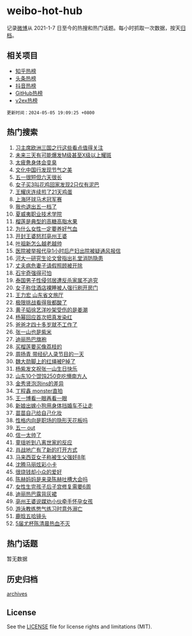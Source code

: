 # weibo-hot-hub

记录[微博](https://www.weibo.com)从 2021-1-7 日至今的热搜和热门话题。每小时抓取一次数据，按天[归档](archives)。

## 相关项目

- [知乎热榜](https://github.com/lonnyzhang423/zhihu-hot-hub)
- [头条热榜](https://github.com/lonnyzhang423/toutiao-hot-hub)
- [抖音热榜](https://github.com/lonnyzhang423/douyin-hot-hub)
- [GitHub热榜](https://github.com/lonnyzhang423/github-hot-hub)
- [v2ex热榜](https://github.com/lonnyzhang423/v2ex-hot-hub)


`更新时间：2024-05-05 19:09:25 +0800`

## 热门搜索

1. [习主席欧洲三国之行这些看点值得关注](https://m.weibo.cn/search?containerid=100103type%3D1%26t%3D10%26q%3D%23%E4%B9%A0%E4%B8%BB%E5%B8%AD%E6%AC%A7%E6%B4%B2%E4%B8%89%E5%9B%BD%E4%B9%8B%E8%A1%8C%E8%BF%99%E4%BA%9B%E7%9C%8B%E7%82%B9%E5%80%BC%E5%BE%97%E5%85%B3%E6%B3%A8%23&stream_entry_id=51&isnewpage=1&extparam=seat%3D1%26filter_type%3Drealtimehot%26stream_entry_id%3D51%26c_type%3D51%26q%3D%2523%25E4%25B9%25A0%25E4%25B8%25BB%25E5%25B8%25AD%25E6%25AC%25A7%25E6%25B4%25B2%25E4%25B8%2589%25E5%259B%25BD%25E4%25B9%258B%25E8%25A1%258C%25E8%25BF%2599%25E4%25BA%259B%25E7%259C%258B%25E7%2582%25B9%25E5%2580%25BC%25E5%25BE%2597%25E5%2585%25B3%25E6%25B3%25A8%2523%26dgr%3D0%26cate%3D10103%26pos%3D0%26display_time%3D1714907364%26pre_seqid%3D1714907364602011538199)
1. [未来三天有可能爆发M级甚至X级以上耀斑](https://m.weibo.cn/search?containerid=100103type%3D1%26t%3D10%26q%3D%23%E6%9C%AA%E6%9D%A5%E4%B8%89%E5%A4%A9%E6%9C%89%E5%8F%AF%E8%83%BD%E7%88%86%E5%8F%91M%E7%BA%A7%E7%94%9A%E8%87%B3X%E7%BA%A7%E4%BB%A5%E4%B8%8A%E8%80%80%E6%96%91%23&stream_entry_id=31&isnewpage=1&extparam=seat%3D1%26q%3D%2523%25E6%259C%25AA%25E6%259D%25A5%25E4%25B8%2589%25E5%25A4%25A9%25E6%259C%2589%25E5%258F%25AF%25E8%2583%25BD%25E7%2588%2586%25E5%258F%2591M%25E7%25BA%25A7%25E7%2594%259A%25E8%2587%25B3X%25E7%25BA%25A7%25E4%25BB%25A5%25E4%25B8%258A%25E8%2580%2580%25E6%2596%2591%2523%26stream_entry_id%3D31%26pos%3D0%26band_rank%3D1%26dgr%3D0%26flag%3D2%26filter_type%3Drealtimehot%26realpos%3D1%26c_type%3D31%26cate%3D5001%26lcate%3D5001%26display_time%3D1714907364%26pre_seqid%3D1714907364602011538199)
1. [太疲惫身体会变臭](https://m.weibo.cn/search?containerid=100103type%3D1%26t%3D10%26q%3D%23%E5%A4%AA%E7%96%B2%E6%83%AB%E8%BA%AB%E4%BD%93%E4%BC%9A%E5%8F%98%E8%87%AD%23&stream_entry_id=31&isnewpage=1&extparam=seat%3D1%26q%3D%2523%25E5%25A4%25AA%25E7%2596%25B2%25E6%2583%25AB%25E8%25BA%25AB%25E4%25BD%2593%25E4%25BC%259A%25E5%258F%2598%25E8%2587%25AD%2523%26stream_entry_id%3D31%26pos%3D1%26band_rank%3D2%26dgr%3D0%26flag%3D1%26filter_type%3Drealtimehot%26realpos%3D2%26c_type%3D31%26cate%3D5001%26lcate%3D5001%26display_time%3D1714907364%26pre_seqid%3D1714907364602011538199)
1. [文化中国行发现节气之美](https://m.weibo.cn/search?containerid=100103type%3D1%26t%3D10%26q%3D%23%E6%96%87%E5%8C%96%E4%B8%AD%E5%9B%BD%E8%A1%8C%E5%8F%91%E7%8E%B0%E8%8A%82%E6%B0%94%E4%B9%8B%E7%BE%8E%23&stream_entry_id=31&isnewpage=1&extparam=seat%3D1%26q%3D%2523%25E6%2596%2587%25E5%258C%2596%25E4%25B8%25AD%25E5%259B%25BD%25E8%25A1%258C%25E5%258F%2591%25E7%258E%25B0%25E8%258A%2582%25E6%25B0%2594%25E4%25B9%258B%25E7%25BE%258E%2523%26stream_entry_id%3D31%26pos%3D2%26band_rank%3D3%26dgr%3D0%26flag%3D0%26filter_type%3Drealtimehot%26realpos%3D3%26c_type%3D31%26cate%3D5001%26lcate%3D5001%26display_time%3D1714907364%26pre_seqid%3D1714907364602011538199)
1. [五一很短但六天很长](https://m.weibo.cn/search?containerid=100103type%3D1%26t%3D10%26q%3D%23%E4%BA%94%E4%B8%80%E5%BE%88%E7%9F%AD%E4%BD%86%E5%85%AD%E5%A4%A9%E5%BE%88%E9%95%BF%23&stream_entry_id=31&isnewpage=1&extparam=seat%3D1%26q%3D%2523%25E4%25BA%2594%25E4%25B8%2580%25E5%25BE%2588%25E7%259F%25AD%25E4%25BD%2586%25E5%2585%25AD%25E5%25A4%25A9%25E5%25BE%2588%25E9%2595%25BF%2523%26stream_entry_id%3D31%26pos%3D3%26band_rank%3D4%26dgr%3D0%26flag%3D1%26filter_type%3Drealtimehot%26realpos%3D4%26c_type%3D31%26cate%3D5001%26lcate%3D5001%26display_time%3D1714907364%26pre_seqid%3D1714907364602011538199)
1. [女子买3叫花鸡回家发现2只仅有泥巴](https://m.weibo.cn/search?containerid=100103type%3D1%26t%3D10%26q%3D%23%E5%A5%B3%E5%AD%90%E4%B9%B03%E5%8F%AB%E8%8A%B1%E9%B8%A1%E5%9B%9E%E5%AE%B6%E5%8F%91%E7%8E%B02%E5%8F%AA%E4%BB%85%E6%9C%89%E6%B3%A5%E5%B7%B4%23&stream_entry_id=31&isnewpage=1&extparam=seat%3D1%26q%3D%2523%25E5%25A5%25B3%25E5%25AD%2590%25E4%25B9%25B03%25E5%258F%25AB%25E8%258A%25B1%25E9%25B8%25A1%25E5%259B%259E%25E5%25AE%25B6%25E5%258F%2591%25E7%258E%25B02%25E5%258F%25AA%25E4%25BB%2585%25E6%259C%2589%25E6%25B3%25A5%25E5%25B7%25B4%2523%26stream_entry_id%3D31%26pos%3D4%26band_rank%3D5%26dgr%3D0%26flag%3D1%26filter_type%3Drealtimehot%26realpos%3D5%26c_type%3D31%26cate%3D5001%26lcate%3D5001%26display_time%3D1714907364%26pre_seqid%3D1714907364602011538199)
1. [王耀庆连续煎了21天鸡蛋](https://m.weibo.cn/search?containerid=100103type%3D1%26t%3D10%26q%3D%23%E7%8E%8B%E8%80%80%E5%BA%86%E8%BF%9E%E7%BB%AD%E7%85%8E%E4%BA%8621%E5%A4%A9%E9%B8%A1%E8%9B%8B%23&stream_entry_id=31&isnewpage=1&extparam=seat%3D1%26q%3D%2523%25E7%258E%258B%25E8%2580%2580%25E5%25BA%2586%25E8%25BF%259E%25E7%25BB%25AD%25E7%2585%258E%25E4%25BA%258621%25E5%25A4%25A9%25E9%25B8%25A1%25E8%259B%258B%2523%26stream_entry_id%3D31%26pos%3D5%26band_rank%3D6%26dgr%3D0%26flag%3D0%26filter_type%3Drealtimehot%26realpos%3D6%26c_type%3D31%26cate%3D5001%26lcate%3D5001%26display_time%3D1714907364%26pre_seqid%3D1714907364602011538199)
1. [上海环球马术冠军赛](https://m.weibo.cn/search?containerid=100103type%3D1%26t%3D10%26q%3D%23%E4%B8%8A%E6%B5%B7%E7%8E%AF%E7%90%83%E9%A9%AC%E6%9C%AF%E5%86%A0%E5%86%9B%E8%B5%9B%23&stream_entry_id=31&isnewpage=1&extparam=seat%3D1%26q%3D%2523%25E4%25B8%258A%25E6%25B5%25B7%25E7%258E%25AF%25E7%2590%2583%25E9%25A9%25AC%25E6%259C%25AF%25E5%2586%25A0%25E5%2586%259B%25E8%25B5%259B%2523%26stream_entry_id%3D31%26pos%3D6%26band_rank%3D7%26dgr%3D0%26is_ad_pos%3D1%26adid%3D235244%26filter_type%3Drealtimehot%26c_type%3D31%26cate%3D5001%26lcate%3D5001%26display_time%3D1714907364%26pre_seqid%3D1714907364602011538199)
1. [我也退出五一档了](https://m.weibo.cn/search?containerid=100103type%3D1%26t%3D10%26q%3D%23%E6%88%91%E4%B9%9F%E9%80%80%E5%87%BA%E4%BA%94%E4%B8%80%E6%A1%A3%E4%BA%86%23&stream_entry_id=31&isnewpage=1&extparam=seat%3D1%26q%3D%2523%25E6%2588%2591%25E4%25B9%259F%25E9%2580%2580%25E5%2587%25BA%25E4%25BA%2594%25E4%25B8%2580%25E6%25A1%25A3%25E4%25BA%2586%2523%26stream_entry_id%3D31%26pos%3D7%26band_rank%3D7%26dgr%3D0%26flag%3D0%26filter_type%3Drealtimehot%26realpos%3D7%26c_type%3D31%26cate%3D5001%26lcate%3D5001%26display_time%3D1714907364%26pre_seqid%3D1714907364602011538199)
1. [夏威夷职业技术学院](https://m.weibo.cn/search?containerid=100103type%3D1%26t%3D10%26q%3D%E5%A4%8F%E5%A8%81%E5%A4%B7%E8%81%8C%E4%B8%9A%E6%8A%80%E6%9C%AF%E5%AD%A6%E9%99%A2&stream_entry_id=31&isnewpage=1&extparam=seat%3D1%26q%3D%25E5%25A4%258F%25E5%25A8%2581%25E5%25A4%25B7%25E8%2581%258C%25E4%25B8%259A%25E6%258A%2580%25E6%259C%25AF%25E5%25AD%25A6%25E9%2599%25A2%26stream_entry_id%3D31%26pos%3D8%26band_rank%3D8%26dgr%3D0%26flag%3D1%26filter_type%3Drealtimehot%26realpos%3D8%26c_type%3D31%26cate%3D5001%26lcate%3D5001%26display_time%3D1714907364%26pre_seqid%3D1714907364602011538199)
1. [榴莲是典型的高糖高脂水果](https://m.weibo.cn/search?containerid=100103type%3D1%26t%3D10%26q%3D%23%E6%A6%B4%E8%8E%B2%E6%98%AF%E5%85%B8%E5%9E%8B%E7%9A%84%E9%AB%98%E7%B3%96%E9%AB%98%E8%84%82%E6%B0%B4%E6%9E%9C%23&stream_entry_id=31&isnewpage=1&extparam=seat%3D1%26q%3D%2523%25E6%25A6%25B4%25E8%258E%25B2%25E6%2598%25AF%25E5%2585%25B8%25E5%259E%258B%25E7%259A%2584%25E9%25AB%2598%25E7%25B3%2596%25E9%25AB%2598%25E8%2584%2582%25E6%25B0%25B4%25E6%259E%259C%2523%26stream_entry_id%3D31%26pos%3D9%26band_rank%3D9%26dgr%3D0%26flag%3D32768%26filter_type%3Drealtimehot%26realpos%3D9%26c_type%3D31%26cate%3D5001%26lcate%3D5001%26display_time%3D1714907364%26pre_seqid%3D1714907364602011538199)
1. [为什么女性一定要养好气血](https://m.weibo.cn/search?containerid=100103type%3D1%26t%3D10%26q%3D%23%E4%B8%BA%E4%BB%80%E4%B9%88%E5%A5%B3%E6%80%A7%E4%B8%80%E5%AE%9A%E8%A6%81%E5%85%BB%E5%A5%BD%E6%B0%94%E8%A1%80%23&stream_entry_id=31&isnewpage=1&extparam=seat%3D1%26q%3D%2523%25E4%25B8%25BA%25E4%25BB%2580%25E4%25B9%2588%25E5%25A5%25B3%25E6%2580%25A7%25E4%25B8%2580%25E5%25AE%259A%25E8%25A6%2581%25E5%2585%25BB%25E5%25A5%25BD%25E6%25B0%2594%25E8%25A1%2580%2523%26stream_entry_id%3D31%26pos%3D10%26band_rank%3D10%26dgr%3D0%26flag%3D32768%26filter_type%3Drealtimehot%26realpos%3D10%26c_type%3D31%26cate%3D5001%26lcate%3D5001%26display_time%3D1714907364%26pre_seqid%3D1714907364602011538199)
1. [开封王婆怒怼亳州王婆](https://m.weibo.cn/search?containerid=100103type%3D1%26t%3D10%26q%3D%23%E5%BC%80%E5%B0%81%E7%8E%8B%E5%A9%86%E6%80%92%E6%80%BC%E4%BA%B3%E5%B7%9E%E7%8E%8B%E5%A9%86%23&stream_entry_id=31&isnewpage=1&extparam=seat%3D1%26q%3D%2523%25E5%25BC%2580%25E5%25B0%2581%25E7%258E%258B%25E5%25A9%2586%25E6%2580%2592%25E6%2580%25BC%25E4%25BA%25B3%25E5%25B7%259E%25E7%258E%258B%25E5%25A9%2586%2523%26stream_entry_id%3D31%26pos%3D11%26band_rank%3D11%26dgr%3D0%26flag%3D1%26filter_type%3Drealtimehot%26realpos%3D11%26c_type%3D31%26cate%3D5001%26lcate%3D5001%26display_time%3D1714907364%26pre_seqid%3D1714907364602011538199)
1. [叶祖新怎么越老越帅](https://m.weibo.cn/search?containerid=100103type%3D1%26t%3D10%26q%3D%23%E5%8F%B6%E7%A5%96%E6%96%B0%E6%80%8E%E4%B9%88%E8%B6%8A%E8%80%81%E8%B6%8A%E5%B8%85%23&stream_entry_id=31&isnewpage=1&extparam=seat%3D1%26q%3D%2523%25E5%258F%25B6%25E7%25A5%2596%25E6%2596%25B0%25E6%2580%258E%25E4%25B9%2588%25E8%25B6%258A%25E8%2580%2581%25E8%25B6%258A%25E5%25B8%2585%2523%26stream_entry_id%3D31%26pos%3D12%26band_rank%3D12%26dgr%3D0%26flag%3D0%26filter_type%3Drealtimehot%26realpos%3D12%26c_type%3D31%26cate%3D5001%26lcate%3D5001%26display_time%3D1714907364%26pre_seqid%3D1714907364602011538199)
1. [医院被举报代孕1小时后产妇出院被疑通风报信](https://m.weibo.cn/search?containerid=100103type%3D1%26t%3D10%26q%3D%23%E5%8C%BB%E9%99%A2%E8%A2%AB%E4%B8%BE%E6%8A%A5%E4%BB%A3%E5%AD%951%E5%B0%8F%E6%97%B6%E5%90%8E%E4%BA%A7%E5%A6%87%E5%87%BA%E9%99%A2%E8%A2%AB%E7%96%91%E9%80%9A%E9%A3%8E%E6%8A%A5%E4%BF%A1%23&stream_entry_id=31&isnewpage=1&extparam=seat%3D1%26q%3D%2523%25E5%258C%25BB%25E9%2599%25A2%25E8%25A2%25AB%25E4%25B8%25BE%25E6%258A%25A5%25E4%25BB%25A3%25E5%25AD%25951%25E5%25B0%258F%25E6%2597%25B6%25E5%2590%258E%25E4%25BA%25A7%25E5%25A6%2587%25E5%2587%25BA%25E9%2599%25A2%25E8%25A2%25AB%25E7%2596%2591%25E9%2580%259A%25E9%25A3%258E%25E6%258A%25A5%25E4%25BF%25A1%2523%26stream_entry_id%3D31%26pos%3D13%26band_rank%3D13%26dgr%3D0%26flag%3D2%26filter_type%3Drealtimehot%26realpos%3D13%26c_type%3D31%26cate%3D5001%26lcate%3D5001%26display_time%3D1714907364%26pre_seqid%3D1714907364602011538199)
1. [河大一研究生论文曾指出礼堂消防隐患](https://m.weibo.cn/search?containerid=100103type%3D1%26t%3D10%26q%3D%23%E6%B2%B3%E5%A4%A7%E4%B8%80%E7%A0%94%E7%A9%B6%E7%94%9F%E8%AE%BA%E6%96%87%E6%9B%BE%E6%8C%87%E5%87%BA%E7%A4%BC%E5%A0%82%E6%B6%88%E9%98%B2%E9%9A%90%E6%82%A3%23&stream_entry_id=31&isnewpage=1&extparam=seat%3D1%26q%3D%2523%25E6%25B2%25B3%25E5%25A4%25A7%25E4%25B8%2580%25E7%25A0%2594%25E7%25A9%25B6%25E7%2594%259F%25E8%25AE%25BA%25E6%2596%2587%25E6%259B%25BE%25E6%258C%2587%25E5%2587%25BA%25E7%25A4%25BC%25E5%25A0%2582%25E6%25B6%2588%25E9%2598%25B2%25E9%259A%2590%25E6%2582%25A3%2523%26stream_entry_id%3D31%26pos%3D14%26band_rank%3D14%26dgr%3D0%26flag%3D1%26filter_type%3Drealtimehot%26realpos%3D14%26c_type%3D31%26cate%3D5001%26lcate%3D5001%26display_time%3D1714907364%26pre_seqid%3D1714907364602011538199)
1. [丈夫病危妻子请假照顾被开除](https://m.weibo.cn/search?containerid=100103type%3D1%26t%3D10%26q%3D%23%E4%B8%88%E5%A4%AB%E7%97%85%E5%8D%B1%E5%A6%BB%E5%AD%90%E8%AF%B7%E5%81%87%E7%85%A7%E9%A1%BE%E8%A2%AB%E5%BC%80%E9%99%A4%23&stream_entry_id=31&isnewpage=1&extparam=seat%3D1%26q%3D%2523%25E4%25B8%2588%25E5%25A4%25AB%25E7%2597%2585%25E5%258D%25B1%25E5%25A6%25BB%25E5%25AD%2590%25E8%25AF%25B7%25E5%2581%2587%25E7%2585%25A7%25E9%25A1%25BE%25E8%25A2%25AB%25E5%25BC%2580%25E9%2599%25A4%2523%26stream_entry_id%3D31%26pos%3D15%26band_rank%3D15%26dgr%3D0%26flag%3D1%26filter_type%3Drealtimehot%26realpos%3D15%26c_type%3D31%26cate%3D5001%26lcate%3D5001%26display_time%3D1714907364%26pre_seqid%3D1714907364602011538199)
1. [石宇奇强得可怕](https://m.weibo.cn/search?containerid=100103type%3D1%26t%3D10%26q%3D%E7%9F%B3%E5%AE%87%E5%A5%87%E5%BC%BA%E5%BE%97%E5%8F%AF%E6%80%95&stream_entry_id=31&isnewpage=1&extparam=seat%3D1%26q%3D%25E7%259F%25B3%25E5%25AE%2587%25E5%25A5%2587%25E5%25BC%25BA%25E5%25BE%2597%25E5%258F%25AF%25E6%2580%2595%26stream_entry_id%3D31%26pos%3D16%26band_rank%3D16%26dgr%3D0%26flag%3D1%26filter_type%3Drealtimehot%26realpos%3D16%26c_type%3D31%26cate%3D5001%26lcate%3D5001%26display_time%3D1714907364%26pre_seqid%3D1714907364602011538199)
1. [泰国男子性侵邻居遭反杀家属不追究](https://m.weibo.cn/search?containerid=100103type%3D1%26t%3D10%26q%3D%23%E6%B3%B0%E5%9B%BD%E7%94%B7%E5%AD%90%E6%80%A7%E4%BE%B5%E9%82%BB%E5%B1%85%E9%81%AD%E5%8F%8D%E6%9D%80%E5%AE%B6%E5%B1%9E%E4%B8%8D%E8%BF%BD%E7%A9%B6%23&stream_entry_id=31&isnewpage=1&extparam=seat%3D1%26q%3D%2523%25E6%25B3%25B0%25E5%259B%25BD%25E7%2594%25B7%25E5%25AD%2590%25E6%2580%25A7%25E4%25BE%25B5%25E9%2582%25BB%25E5%25B1%2585%25E9%2581%25AD%25E5%258F%258D%25E6%259D%2580%25E5%25AE%25B6%25E5%25B1%259E%25E4%25B8%258D%25E8%25BF%25BD%25E7%25A9%25B6%2523%26stream_entry_id%3D31%26pos%3D17%26band_rank%3D17%26dgr%3D0%26flag%3D0%26filter_type%3Drealtimehot%26realpos%3D17%26c_type%3D31%26cate%3D5001%26lcate%3D5001%26display_time%3D1714907364%26pre_seqid%3D1714907364602011538199)
1. [女子称住酒店裸睡被人强行刷开房门](https://m.weibo.cn/search?containerid=100103type%3D1%26t%3D10%26q%3D%23%E5%A5%B3%E5%AD%90%E7%A7%B0%E4%BD%8F%E9%85%92%E5%BA%97%E8%A3%B8%E7%9D%A1%E8%A2%AB%E4%BA%BA%E5%BC%BA%E8%A1%8C%E5%88%B7%E5%BC%80%E6%88%BF%E9%97%A8%23&stream_entry_id=31&isnewpage=1&extparam=seat%3D1%26q%3D%2523%25E5%25A5%25B3%25E5%25AD%2590%25E7%25A7%25B0%25E4%25BD%258F%25E9%2585%2592%25E5%25BA%2597%25E8%25A3%25B8%25E7%259D%25A1%25E8%25A2%25AB%25E4%25BA%25BA%25E5%25BC%25BA%25E8%25A1%258C%25E5%2588%25B7%25E5%25BC%2580%25E6%2588%25BF%25E9%2597%25A8%2523%26stream_entry_id%3D31%26pos%3D18%26band_rank%3D18%26dgr%3D0%26flag%3D0%26filter_type%3Drealtimehot%26realpos%3D18%26c_type%3D31%26cate%3D5001%26lcate%3D5001%26display_time%3D1714907364%26pre_seqid%3D1714907364602011538199)
1. [王力宏 山东省文旅厅](https://m.weibo.cn/search?containerid=100103type%3D1%26t%3D10%26q%3D%E7%8E%8B%E5%8A%9B%E5%AE%8F+%E5%B1%B1%E4%B8%9C%E7%9C%81%E6%96%87%E6%97%85%E5%8E%85&stream_entry_id=31&isnewpage=1&extparam=seat%3D1%26q%3D%25E7%258E%258B%25E5%258A%259B%25E5%25AE%258F%2520%25E5%25B1%25B1%25E4%25B8%259C%25E7%259C%2581%25E6%2596%2587%25E6%2597%2585%25E5%258E%2585%26stream_entry_id%3D31%26pos%3D19%26band_rank%3D19%26dgr%3D0%26flag%3D2%26filter_type%3Drealtimehot%26realpos%3D19%26c_type%3D31%26cate%3D5001%26lcate%3D5001%26display_time%3D1714907364%26pre_seqid%3D1714907364602011538199)
1. [极限挑战看得我都酸了](https://m.weibo.cn/search?containerid=100103type%3D1%26t%3D10%26q%3D%23%E6%9E%81%E9%99%90%E6%8C%91%E6%88%98%E7%9C%8B%E5%BE%97%E6%88%91%E9%83%BD%E9%85%B8%E4%BA%86%23&stream_entry_id=31&isnewpage=1&extparam=seat%3D1%26q%3D%2523%25E6%259E%2581%25E9%2599%2590%25E6%258C%2591%25E6%2588%2598%25E7%259C%258B%25E5%25BE%2597%25E6%2588%2591%25E9%2583%25BD%25E9%2585%25B8%25E4%25BA%2586%2523%26stream_entry_id%3D31%26pos%3D20%26band_rank%3D20%26dgr%3D0%26flag%3D1%26filter_type%3Drealtimehot%26realpos%3D20%26c_type%3D31%26cate%3D5001%26lcate%3D5001%26display_time%3D1714907364%26pre_seqid%3D1714907364602011538199)
1. [黄子韬徐艺洋吵架受伤的是姜潮](https://m.weibo.cn/search?containerid=100103type%3D1%26t%3D10%26q%3D%23%E9%BB%84%E5%AD%90%E9%9F%AC%E5%BE%90%E8%89%BA%E6%B4%8B%E5%90%B5%E6%9E%B6%E5%8F%97%E4%BC%A4%E7%9A%84%E6%98%AF%E5%A7%9C%E6%BD%AE%23&stream_entry_id=31&isnewpage=1&extparam=seat%3D1%26q%3D%2523%25E9%25BB%2584%25E5%25AD%2590%25E9%259F%25AC%25E5%25BE%2590%25E8%2589%25BA%25E6%25B4%258B%25E5%2590%25B5%25E6%259E%25B6%25E5%258F%2597%25E4%25BC%25A4%25E7%259A%2584%25E6%2598%25AF%25E5%25A7%259C%25E6%25BD%25AE%2523%26stream_entry_id%3D31%26pos%3D21%26band_rank%3D21%26dgr%3D0%26flag%3D2%26filter_type%3Drealtimehot%26realpos%3D21%26c_type%3D31%26cate%3D5001%26lcate%3D5001%26display_time%3D1714907364%26pre_seqid%3D1714907364602011538199)
1. [杨幂回应首次把真发染红](https://m.weibo.cn/search?containerid=100103type%3D1%26t%3D10%26q%3D%23%E6%9D%A8%E5%B9%82%E5%9B%9E%E5%BA%94%E9%A6%96%E6%AC%A1%E6%8A%8A%E7%9C%9F%E5%8F%91%E6%9F%93%E7%BA%A2%23&stream_entry_id=31&isnewpage=1&extparam=seat%3D1%26q%3D%2523%25E6%259D%25A8%25E5%25B9%2582%25E5%259B%259E%25E5%25BA%2594%25E9%25A6%2596%25E6%25AC%25A1%25E6%258A%258A%25E7%259C%259F%25E5%258F%2591%25E6%259F%2593%25E7%25BA%25A2%2523%26stream_entry_id%3D31%26pos%3D22%26band_rank%3D22%26dgr%3D0%26flag%3D2%26filter_type%3Drealtimehot%26realpos%3D22%26c_type%3D31%26cate%3D5001%26lcate%3D5001%26display_time%3D1714907364%26pre_seqid%3D1714907364602011538199)
1. [爸爸才四十多岁就不工作了](https://m.weibo.cn/search?containerid=100103type%3D1%26t%3D10%26q%3D%23%E7%88%B8%E7%88%B8%E6%89%8D%E5%9B%9B%E5%8D%81%E5%A4%9A%E5%B2%81%E5%B0%B1%E4%B8%8D%E5%B7%A5%E4%BD%9C%E4%BA%86%23&stream_entry_id=31&isnewpage=1&extparam=seat%3D1%26q%3D%2523%25E7%2588%25B8%25E7%2588%25B8%25E6%2589%258D%25E5%259B%259B%25E5%258D%2581%25E5%25A4%259A%25E5%25B2%2581%25E5%25B0%25B1%25E4%25B8%258D%25E5%25B7%25A5%25E4%25BD%259C%25E4%25BA%2586%2523%26stream_entry_id%3D31%26pos%3D23%26band_rank%3D23%26dgr%3D0%26flag%3D0%26filter_type%3Drealtimehot%26realpos%3D23%26c_type%3D31%26cate%3D5001%26lcate%3D5001%26display_time%3D1714907364%26pre_seqid%3D1714907364602011538199)
1. [张一山也是紫米](https://m.weibo.cn/search?containerid=100103type%3D1%26t%3D10%26q%3D%23%E5%BC%A0%E4%B8%80%E5%B1%B1%E4%B9%9F%E6%98%AF%E7%B4%AB%E7%B1%B3%23&stream_entry_id=31&isnewpage=1&extparam=seat%3D1%26q%3D%2523%25E5%25BC%25A0%25E4%25B8%2580%25E5%25B1%25B1%25E4%25B9%259F%25E6%2598%25AF%25E7%25B4%25AB%25E7%25B1%25B3%2523%26stream_entry_id%3D31%26pos%3D24%26band_rank%3D24%26dgr%3D0%26flag%3D1%26filter_type%3Drealtimehot%26realpos%3D24%26c_type%3D31%26cate%3D5001%26lcate%3D5001%26display_time%3D1714907364%26pre_seqid%3D1714907364602011538199)
1. [迪丽热巴旗袍](https://m.weibo.cn/search?containerid=100103type%3D1%26t%3D10%26q%3D%E8%BF%AA%E4%B8%BD%E7%83%AD%E5%B7%B4%E6%97%97%E8%A2%8D&stream_entry_id=31&isnewpage=1&extparam=seat%3D1%26q%3D%25E8%25BF%25AA%25E4%25B8%25BD%25E7%2583%25AD%25E5%25B7%25B4%25E6%2597%2597%25E8%25A2%258D%26stream_entry_id%3D31%26pos%3D25%26band_rank%3D25%26dgr%3D0%26flag%3D0%26filter_type%3Drealtimehot%26realpos%3D25%26c_type%3D31%26cate%3D5001%26lcate%3D5001%26display_time%3D1714907364%26pre_seqid%3D1714907364602011538199)
1. [买榴莲要买像荔枝的](https://m.weibo.cn/search?containerid=100103type%3D1%26t%3D10%26q%3D%23%E4%B9%B0%E6%A6%B4%E8%8E%B2%E8%A6%81%E4%B9%B0%E5%83%8F%E8%8D%94%E6%9E%9D%E7%9A%84%23&stream_entry_id=31&isnewpage=1&extparam=seat%3D1%26q%3D%2523%25E4%25B9%25B0%25E6%25A6%25B4%25E8%258E%25B2%25E8%25A6%2581%25E4%25B9%25B0%25E5%2583%258F%25E8%258D%2594%25E6%259E%259D%25E7%259A%2584%2523%26stream_entry_id%3D31%26pos%3D26%26band_rank%3D26%26dgr%3D0%26flag%3D1%26filter_type%3Drealtimehot%26realpos%3D26%26c_type%3D31%26cate%3D5001%26lcate%3D5001%26display_time%3D1714907364%26pre_seqid%3D1714907364602011538199)
1. [周扬青 带经纪人录节目的一天](https://m.weibo.cn/search?containerid=100103type%3D1%26t%3D10%26q%3D%E5%91%A8%E6%89%AC%E9%9D%92+%E5%B8%A6%E7%BB%8F%E7%BA%AA%E4%BA%BA%E5%BD%95%E8%8A%82%E7%9B%AE%E7%9A%84%E4%B8%80%E5%A4%A9&stream_entry_id=31&isnewpage=1&extparam=seat%3D1%26q%3D%25E5%2591%25A8%25E6%2589%25AC%25E9%259D%2592%2520%25E5%25B8%25A6%25E7%25BB%258F%25E7%25BA%25AA%25E4%25BA%25BA%25E5%25BD%2595%25E8%258A%2582%25E7%259B%25AE%25E7%259A%2584%25E4%25B8%2580%25E5%25A4%25A9%26stream_entry_id%3D31%26pos%3D27%26band_rank%3D27%26dgr%3D0%26flag%3D1%26filter_type%3Drealtimehot%26realpos%3D27%26c_type%3D31%26cate%3D5001%26lcate%3D5001%26display_time%3D1714907364%26pre_seqid%3D1714907364602011538199)
1. [魏大勋脚上的红绳被P掉了](https://m.weibo.cn/search?containerid=100103type%3D1%26t%3D10%26q%3D%23%E9%AD%8F%E5%A4%A7%E5%8B%8B%E8%84%9A%E4%B8%8A%E7%9A%84%E7%BA%A2%E7%BB%B3%E8%A2%ABP%E6%8E%89%E4%BA%86%23&stream_entry_id=31&isnewpage=1&extparam=seat%3D1%26q%3D%2523%25E9%25AD%258F%25E5%25A4%25A7%25E5%258B%258B%25E8%2584%259A%25E4%25B8%258A%25E7%259A%2584%25E7%25BA%25A2%25E7%25BB%25B3%25E8%25A2%25ABP%25E6%258E%2589%25E4%25BA%2586%2523%26stream_entry_id%3D31%26pos%3D28%26band_rank%3D28%26dgr%3D0%26flag%3D1%26filter_type%3Drealtimehot%26realpos%3D28%26c_type%3D31%26cate%3D5001%26lcate%3D5001%26display_time%3D1714907364%26pre_seqid%3D1714907364602011538199)
1. [杨紫发文祝张一山生日快乐](https://m.weibo.cn/search?containerid=100103type%3D1%26t%3D10%26q%3D%23%E6%9D%A8%E7%B4%AB%E5%8F%91%E6%96%87%E7%A5%9D%E5%BC%A0%E4%B8%80%E5%B1%B1%E7%94%9F%E6%97%A5%E5%BF%AB%E4%B9%90%23&stream_entry_id=31&isnewpage=1&extparam=seat%3D1%26q%3D%2523%25E6%259D%25A8%25E7%25B4%25AB%25E5%258F%2591%25E6%2596%2587%25E7%25A5%259D%25E5%25BC%25A0%25E4%25B8%2580%25E5%25B1%25B1%25E7%2594%259F%25E6%2597%25A5%25E5%25BF%25AB%25E4%25B9%2590%2523%26stream_entry_id%3D31%26pos%3D29%26band_rank%3D29%26dgr%3D0%26flag%3D0%26filter_type%3Drealtimehot%26realpos%3D29%26c_type%3D31%26cate%3D5001%26lcate%3D5001%26display_time%3D1714907364%26pre_seqid%3D1714907364602011538199)
1. [山东10个馄饨250克吃懵南方人](https://m.weibo.cn/search?containerid=100103type%3D1%26t%3D10%26q%3D%23%E5%B1%B1%E4%B8%9C10%E4%B8%AA%E9%A6%84%E9%A5%A8250%E5%85%8B%E5%90%83%E6%87%B5%E5%8D%97%E6%96%B9%E4%BA%BA%23&stream_entry_id=31&isnewpage=1&extparam=seat%3D1%26q%3D%2523%25E5%25B1%25B1%25E4%25B8%259C10%25E4%25B8%25AA%25E9%25A6%2584%25E9%25A5%25A8250%25E5%2585%258B%25E5%2590%2583%25E6%2587%25B5%25E5%258D%2597%25E6%2596%25B9%25E4%25BA%25BA%2523%26stream_entry_id%3D31%26pos%3D30%26band_rank%3D30%26dgr%3D0%26flag%3D0%26filter_type%3Drealtimehot%26realpos%3D30%26c_type%3D31%26cate%3D5001%26lcate%3D5001%26display_time%3D1714907364%26pre_seqid%3D1714907364602011538199)
1. [金秀贤泡泡ins的差异](https://m.weibo.cn/search?containerid=100103type%3D1%26t%3D10%26q%3D%23%E9%87%91%E7%A7%80%E8%B4%A4%E6%B3%A1%E6%B3%A1ins%E7%9A%84%E5%B7%AE%E5%BC%82%23&stream_entry_id=31&isnewpage=1&extparam=seat%3D1%26q%3D%2523%25E9%2587%2591%25E7%25A7%2580%25E8%25B4%25A4%25E6%25B3%25A1%25E6%25B3%25A1ins%25E7%259A%2584%25E5%25B7%25AE%25E5%25BC%2582%2523%26stream_entry_id%3D31%26pos%3D31%26band_rank%3D31%26dgr%3D0%26flag%3D1%26filter_type%3Drealtimehot%26realpos%3D31%26c_type%3D31%26cate%3D5001%26lcate%3D5001%26display_time%3D1714907364%26pre_seqid%3D1714907364602011538199)
1. [丁程鑫 monster直拍](https://m.weibo.cn/search?containerid=100103type%3D1%26t%3D10%26q%3D%E4%B8%81%E7%A8%8B%E9%91%AB+monster%E7%9B%B4%E6%8B%8D&stream_entry_id=31&isnewpage=1&extparam=seat%3D1%26q%3D%25E4%25B8%2581%25E7%25A8%258B%25E9%2591%25AB%2520monster%25E7%259B%25B4%25E6%258B%258D%26stream_entry_id%3D31%26pos%3D32%26band_rank%3D32%26dgr%3D0%26flag%3D1%26filter_type%3Drealtimehot%26realpos%3D32%26c_type%3D31%26cate%3D5001%26lcate%3D5001%26display_time%3D1714907364%26pre_seqid%3D1714907364602011538199)
1. [王一博看一眼再看一眼](https://m.weibo.cn/search?containerid=100103type%3D1%26t%3D10%26q%3D%23%E7%8E%8B%E4%B8%80%E5%8D%9A%E7%9C%8B%E4%B8%80%E7%9C%BC%E5%86%8D%E7%9C%8B%E4%B8%80%E7%9C%BC%23&stream_entry_id=31&isnewpage=1&extparam=seat%3D1%26q%3D%2523%25E7%258E%258B%25E4%25B8%2580%25E5%258D%259A%25E7%259C%258B%25E4%25B8%2580%25E7%259C%25BC%25E5%2586%258D%25E7%259C%258B%25E4%25B8%2580%25E7%259C%25BC%2523%26stream_entry_id%3D31%26pos%3D33%26band_rank%3D33%26dgr%3D0%26flag%3D1%26filter_type%3Drealtimehot%26realpos%3D33%26c_type%3D31%26cate%3D5001%26lcate%3D5001%26display_time%3D1714907364%26pre_seqid%3D1714907364602011538199)
1. [新娘出嫁小狗用身体挡婚车不让走](https://m.weibo.cn/search?containerid=100103type%3D1%26t%3D10%26q%3D%23%E6%96%B0%E5%A8%98%E5%87%BA%E5%AB%81%E5%B0%8F%E7%8B%97%E7%94%A8%E8%BA%AB%E4%BD%93%E6%8C%A1%E5%A9%9A%E8%BD%A6%E4%B8%8D%E8%AE%A9%E8%B5%B0%23&stream_entry_id=31&isnewpage=1&extparam=seat%3D1%26q%3D%2523%25E6%2596%25B0%25E5%25A8%2598%25E5%2587%25BA%25E5%25AB%2581%25E5%25B0%258F%25E7%258B%2597%25E7%2594%25A8%25E8%25BA%25AB%25E4%25BD%2593%25E6%258C%25A1%25E5%25A9%259A%25E8%25BD%25A6%25E4%25B8%258D%25E8%25AE%25A9%25E8%25B5%25B0%2523%26stream_entry_id%3D31%26pos%3D34%26band_rank%3D34%26dgr%3D0%26flag%3D1%26filter_type%3Drealtimehot%26realpos%3D34%26c_type%3D31%26cate%3D5001%26lcate%3D5001%26display_time%3D1714907364%26pre_seqid%3D1714907364602011538199)
1. [苗苗自己给自己化妆](https://m.weibo.cn/search?containerid=100103type%3D1%26t%3D10%26q%3D%23%E8%8B%97%E8%8B%97%E8%87%AA%E5%B7%B1%E7%BB%99%E8%87%AA%E5%B7%B1%E5%8C%96%E5%A6%86%23&stream_entry_id=31&isnewpage=1&extparam=seat%3D1%26q%3D%2523%25E8%258B%2597%25E8%258B%2597%25E8%2587%25AA%25E5%25B7%25B1%25E7%25BB%2599%25E8%2587%25AA%25E5%25B7%25B1%25E5%258C%2596%25E5%25A6%2586%2523%26stream_entry_id%3D31%26pos%3D35%26band_rank%3D35%26dgr%3D0%26flag%3D1%26filter_type%3Drealtimehot%26realpos%3D35%26c_type%3D31%26cate%3D5001%26lcate%3D5001%26display_time%3D1714907364%26pre_seqid%3D1714907364602011538199)
1. [性格内向是职场的隐形天花板吗](https://m.weibo.cn/search?containerid=100103type%3D1%26t%3D10%26q%3D%23%E6%80%A7%E6%A0%BC%E5%86%85%E5%90%91%E6%98%AF%E8%81%8C%E5%9C%BA%E7%9A%84%E9%9A%90%E5%BD%A2%E5%A4%A9%E8%8A%B1%E6%9D%BF%E5%90%97%23&stream_entry_id=31&isnewpage=1&extparam=seat%3D1%26q%3D%2523%25E6%2580%25A7%25E6%25A0%25BC%25E5%2586%2585%25E5%2590%2591%25E6%2598%25AF%25E8%2581%258C%25E5%259C%25BA%25E7%259A%2584%25E9%259A%2590%25E5%25BD%25A2%25E5%25A4%25A9%25E8%258A%25B1%25E6%259D%25BF%25E5%2590%2597%2523%26stream_entry_id%3D31%26pos%3D36%26band_rank%3D36%26dgr%3D0%26flag%3D0%26filter_type%3Drealtimehot%26realpos%3D36%26c_type%3D31%26cate%3D5001%26lcate%3D5001%26display_time%3D1714907364%26pre_seqid%3D1714907364602011538199)
1. [五一 out](https://m.weibo.cn/search?containerid=100103type%3D1%26t%3D10%26q%3D%E4%BA%94%E4%B8%80+out&stream_entry_id=31&isnewpage=1&extparam=seat%3D1%26q%3D%25E4%25BA%2594%25E4%25B8%2580%2520out%26stream_entry_id%3D31%26pos%3D37%26band_rank%3D37%26dgr%3D0%26flag%3D1%26filter_type%3Drealtimehot%26realpos%3D37%26c_type%3D31%26cate%3D5001%26lcate%3D5001%26display_time%3D1714907364%26pre_seqid%3D1714907364602011538199)
1. [信一太帅了](https://m.weibo.cn/search?containerid=100103type%3D1%26t%3D10%26q%3D%E4%BF%A1%E4%B8%80%E5%A4%AA%E5%B8%85%E4%BA%86&stream_entry_id=31&isnewpage=1&extparam=seat%3D1%26q%3D%25E4%25BF%25A1%25E4%25B8%2580%25E5%25A4%25AA%25E5%25B8%2585%25E4%25BA%2586%26stream_entry_id%3D31%26pos%3D38%26band_rank%3D38%26dgr%3D0%26flag%3D1%26filter_type%3Drealtimehot%26realpos%3D38%26c_type%3D31%26cate%3D5001%26lcate%3D5001%26display_time%3D1714907364%26pre_seqid%3D1714907364602011538199)
1. [童瑶听到八离世家的反应](https://m.weibo.cn/search?containerid=100103type%3D1%26t%3D10%26q%3D%23%E7%AB%A5%E7%91%B6%E5%90%AC%E5%88%B0%E5%85%AB%E7%A6%BB%E4%B8%96%E5%AE%B6%E7%9A%84%E5%8F%8D%E5%BA%94%23&stream_entry_id=31&isnewpage=1&extparam=seat%3D1%26q%3D%2523%25E7%25AB%25A5%25E7%2591%25B6%25E5%2590%25AC%25E5%2588%25B0%25E5%2585%25AB%25E7%25A6%25BB%25E4%25B8%2596%25E5%25AE%25B6%25E7%259A%2584%25E5%258F%258D%25E5%25BA%2594%2523%26stream_entry_id%3D31%26pos%3D39%26band_rank%3D39%26dgr%3D0%26flag%3D1%26filter_type%3Drealtimehot%26realpos%3D39%26c_type%3D31%26cate%3D5001%26lcate%3D5001%26display_time%3D1714907364%26pre_seqid%3D1714907364602011538199)
1. [肖战地广有了新的打开方式](https://m.weibo.cn/search?containerid=100103type%3D1%26t%3D10%26q%3D%23%E8%82%96%E6%88%98%E5%9C%B0%E5%B9%BF%E6%9C%89%E4%BA%86%E6%96%B0%E7%9A%84%E6%89%93%E5%BC%80%E6%96%B9%E5%BC%8F%23&stream_entry_id=31&isnewpage=1&extparam=seat%3D1%26q%3D%2523%25E8%2582%2596%25E6%2588%2598%25E5%259C%25B0%25E5%25B9%25BF%25E6%259C%2589%25E4%25BA%2586%25E6%2596%25B0%25E7%259A%2584%25E6%2589%2593%25E5%25BC%2580%25E6%2596%25B9%25E5%25BC%258F%2523%26stream_entry_id%3D31%26pos%3D40%26band_rank%3D40%26dgr%3D0%26flag%3D0%26filter_type%3Drealtimehot%26realpos%3D40%26c_type%3D31%26cate%3D5001%26lcate%3D5001%26display_time%3D1714907364%26pre_seqid%3D1714907364602011538199)
1. [马来西亚女子称被生父强奸8年](https://m.weibo.cn/search?containerid=100103type%3D1%26t%3D10%26q%3D%23%E9%A9%AC%E6%9D%A5%E8%A5%BF%E4%BA%9A%E5%A5%B3%E5%AD%90%E7%A7%B0%E8%A2%AB%E7%94%9F%E7%88%B6%E5%BC%BA%E5%A5%B88%E5%B9%B4%23&stream_entry_id=31&isnewpage=1&extparam=seat%3D1%26q%3D%2523%25E9%25A9%25AC%25E6%259D%25A5%25E8%25A5%25BF%25E4%25BA%259A%25E5%25A5%25B3%25E5%25AD%2590%25E7%25A7%25B0%25E8%25A2%25AB%25E7%2594%259F%25E7%2588%25B6%25E5%25BC%25BA%25E5%25A5%25B88%25E5%25B9%25B4%2523%26stream_entry_id%3D31%26pos%3D41%26band_rank%3D41%26dgr%3D0%26flag%3D0%26filter_type%3Drealtimehot%26realpos%3D41%26c_type%3D31%26cate%3D5001%26lcate%3D5001%26display_time%3D1714907364%26pre_seqid%3D1714907364602011538199)
1. [沈腾马丽炫彩小卡](https://m.weibo.cn/search?containerid=100103type%3D1%26t%3D10%26q%3D%E6%B2%88%E8%85%BE%E9%A9%AC%E4%B8%BD%E7%82%AB%E5%BD%A9%E5%B0%8F%E5%8D%A1&stream_entry_id=31&isnewpage=1&extparam=seat%3D1%26q%3D%25E6%25B2%2588%25E8%2585%25BE%25E9%25A9%25AC%25E4%25B8%25BD%25E7%2582%25AB%25E5%25BD%25A9%25E5%25B0%258F%25E5%258D%25A1%26stream_entry_id%3D31%26pos%3D42%26band_rank%3D42%26dgr%3D0%26flag%3D0%26filter_type%3Drealtimehot%26realpos%3D42%26c_type%3D31%26cate%3D5001%26lcate%3D5001%26display_time%3D1714907364%26pre_seqid%3D1714907364602011538199)
1. [很烧钱却小众的爱好](https://m.weibo.cn/search?containerid=100103type%3D1%26t%3D10%26q%3D%23%E5%BE%88%E7%83%A7%E9%92%B1%E5%8D%B4%E5%B0%8F%E4%BC%97%E7%9A%84%E7%88%B1%E5%A5%BD%23&stream_entry_id=31&isnewpage=1&extparam=seat%3D1%26q%3D%2523%25E5%25BE%2588%25E7%2583%25A7%25E9%2592%25B1%25E5%258D%25B4%25E5%25B0%258F%25E4%25BC%2597%25E7%259A%2584%25E7%2588%25B1%25E5%25A5%25BD%2523%26stream_entry_id%3D31%26pos%3D43%26band_rank%3D43%26dgr%3D0%26flag%3D0%26filter_type%3Drealtimehot%26realpos%3D43%26c_type%3D31%26cate%3D5001%26lcate%3D5001%26display_time%3D1714907364%26pre_seqid%3D1714907364602011538199)
1. [陈赫妈妈是来录陈赫吐槽大会吗](https://m.weibo.cn/search?containerid=100103type%3D1%26t%3D10%26q%3D%23%E9%99%88%E8%B5%AB%E5%A6%88%E5%A6%88%E6%98%AF%E6%9D%A5%E5%BD%95%E9%99%88%E8%B5%AB%E5%90%90%E6%A7%BD%E5%A4%A7%E4%BC%9A%E5%90%97%23&stream_entry_id=31&isnewpage=1&extparam=seat%3D1%26q%3D%2523%25E9%2599%2588%25E8%25B5%25AB%25E5%25A6%2588%25E5%25A6%2588%25E6%2598%25AF%25E6%259D%25A5%25E5%25BD%2595%25E9%2599%2588%25E8%25B5%25AB%25E5%2590%2590%25E6%25A7%25BD%25E5%25A4%25A7%25E4%25BC%259A%25E5%2590%2597%2523%26stream_entry_id%3D31%26pos%3D44%26band_rank%3D44%26dgr%3D0%26flag%3D0%26filter_type%3Drealtimehot%26realpos%3D44%26c_type%3D31%26cate%3D5001%26lcate%3D5001%26display_time%3D1714907364%26pre_seqid%3D1714907364602011538199)
1. [女性生完孩子后子宫修复需要6周](https://m.weibo.cn/search?containerid=100103type%3D1%26t%3D10%26q%3D%23%E5%A5%B3%E6%80%A7%E7%94%9F%E5%AE%8C%E5%AD%A9%E5%AD%90%E5%90%8E%E5%AD%90%E5%AE%AB%E4%BF%AE%E5%A4%8D%E9%9C%80%E8%A6%816%E5%91%A8%23&stream_entry_id=31&isnewpage=1&extparam=seat%3D1%26q%3D%2523%25E5%25A5%25B3%25E6%2580%25A7%25E7%2594%259F%25E5%25AE%258C%25E5%25AD%25A9%25E5%25AD%2590%25E5%2590%258E%25E5%25AD%2590%25E5%25AE%25AB%25E4%25BF%25AE%25E5%25A4%258D%25E9%259C%2580%25E8%25A6%25816%25E5%2591%25A8%2523%26stream_entry_id%3D31%26pos%3D45%26band_rank%3D45%26dgr%3D0%26flag%3D1%26filter_type%3Drealtimehot%26realpos%3D45%26c_type%3D31%26cate%3D5001%26lcate%3D5001%26display_time%3D1714907364%26pre_seqid%3D1714907364602011538199)
1. [迪丽热巴露背灰裙](https://m.weibo.cn/search?containerid=100103type%3D1%26t%3D10%26q%3D%23%E8%BF%AA%E4%B8%BD%E7%83%AD%E5%B7%B4%E9%9C%B2%E8%83%8C%E7%81%B0%E8%A3%99%23&stream_entry_id=31&isnewpage=1&extparam=seat%3D1%26q%3D%2523%25E8%25BF%25AA%25E4%25B8%25BD%25E7%2583%25AD%25E5%25B7%25B4%25E9%259C%25B2%25E8%2583%258C%25E7%2581%25B0%25E8%25A3%2599%2523%26stream_entry_id%3D31%26pos%3D46%26band_rank%3D46%26dgr%3D0%26flag%3D1%26filter_type%3Drealtimehot%26realpos%3D46%26c_type%3D31%26cate%3D5001%26lcate%3D5001%26display_time%3D1714907364%26pre_seqid%3D1714907364602011538199)
1. [亳州王婆说媒劝小伙牵手怀孕女孩](https://m.weibo.cn/search?containerid=100103type%3D1%26t%3D10%26q%3D%23%E4%BA%B3%E5%B7%9E%E7%8E%8B%E5%A9%86%E8%AF%B4%E5%AA%92%E5%8A%9D%E5%B0%8F%E4%BC%99%E7%89%B5%E6%89%8B%E6%80%80%E5%AD%95%E5%A5%B3%E5%AD%A9%23&stream_entry_id=31&isnewpage=1&extparam=seat%3D1%26q%3D%2523%25E4%25BA%25B3%25E5%25B7%259E%25E7%258E%258B%25E5%25A9%2586%25E8%25AF%25B4%25E5%25AA%2592%25E5%258A%259D%25E5%25B0%258F%25E4%25BC%2599%25E7%2589%25B5%25E6%2589%258B%25E6%2580%2580%25E5%25AD%2595%25E5%25A5%25B3%25E5%25AD%25A9%2523%26stream_entry_id%3D31%26pos%3D47%26band_rank%3D47%26dgr%3D0%26flag%3D1%26filter_type%3Drealtimehot%26realpos%3D47%26c_type%3D31%26cate%3D5001%26lcate%3D5001%26display_time%3D1714907364%26pre_seqid%3D1714907364602011538199)
1. [游泳教练憋气练习时意外溺亡](https://m.weibo.cn/search?containerid=100103type%3D1%26t%3D10%26q%3D%23%E6%B8%B8%E6%B3%B3%E6%95%99%E7%BB%83%E6%86%8B%E6%B0%94%E7%BB%83%E4%B9%A0%E6%97%B6%E6%84%8F%E5%A4%96%E6%BA%BA%E4%BA%A1%23&stream_entry_id=31&isnewpage=1&extparam=seat%3D1%26q%3D%2523%25E6%25B8%25B8%25E6%25B3%25B3%25E6%2595%2599%25E7%25BB%2583%25E6%2586%258B%25E6%25B0%2594%25E7%25BB%2583%25E4%25B9%25A0%25E6%2597%25B6%25E6%2584%258F%25E5%25A4%2596%25E6%25BA%25BA%25E4%25BA%25A1%2523%26stream_entry_id%3D31%26pos%3D48%26band_rank%3D48%26dgr%3D0%26flag%3D0%26filter_type%3Drealtimehot%26realpos%3D48%26c_type%3D31%26cate%3D5001%26lcate%3D5001%26display_time%3D1714907364%26pre_seqid%3D1714907364602011538199)
1. [鹿晗五哈镜头](https://m.weibo.cn/search?containerid=100103type%3D1%26t%3D10%26q%3D%23%E9%B9%BF%E6%99%97%E4%BA%94%E5%93%88%E9%95%9C%E5%A4%B4%23&stream_entry_id=31&isnewpage=1&extparam=seat%3D1%26q%3D%2523%25E9%25B9%25BF%25E6%2599%2597%25E4%25BA%2594%25E5%2593%2588%25E9%2595%259C%25E5%25A4%25B4%2523%26stream_entry_id%3D31%26pos%3D49%26band_rank%3D49%26dgr%3D0%26flag%3D0%26filter_type%3Drealtimehot%26realpos%3D49%26c_type%3D31%26cate%3D5001%26lcate%3D5001%26display_time%3D1714907364%26pre_seqid%3D1714907364602011538199)
1. [5届尤杯陈清晨热血不灭](https://m.weibo.cn/search?containerid=100103type%3D1%26t%3D10%26q%3D%235%E5%B1%8A%E5%B0%A4%E6%9D%AF%E9%99%88%E6%B8%85%E6%99%A8%E7%83%AD%E8%A1%80%E4%B8%8D%E7%81%AD%23&stream_entry_id=31&isnewpage=1&extparam=seat%3D1%26q%3D%25235%25E5%25B1%258A%25E5%25B0%25A4%25E6%259D%25AF%25E9%2599%2588%25E6%25B8%2585%25E6%2599%25A8%25E7%2583%25AD%25E8%25A1%2580%25E4%25B8%258D%25E7%2581%25AD%2523%26stream_entry_id%3D31%26pos%3D50%26band_rank%3D50%26dgr%3D0%26flag%3D1%26filter_type%3Drealtimehot%26realpos%3D50%26c_type%3D31%26cate%3D5001%26lcate%3D5001%26display_time%3D1714907364%26pre_seqid%3D1714907364602011538199)

## 热门话题

暂无数据

## 历史归档

[archives](archives)

## License

See the [LICENSE](LICENSE) file for license rights and limitations (MIT).
